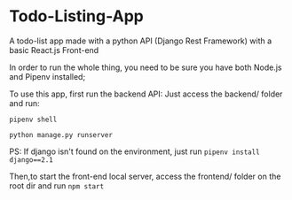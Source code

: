 # Todo-Listing-App
A todo-list app made with a python API (Django Rest Framework) with a basic React.js Front-end

In order to run the whole thing, you need to be sure you have both Node.js and Pipenv installed;

To use this app, first run the backend API:
Just access the backend/ folder and run:

`pipenv shell`

`python manage.py runserver`

PS: If django isn't found on the environment, just run `pipenv install django==2.1`

Then,to start the front-end local server, access the frontend/ folder on the root dir and run `npm start`


